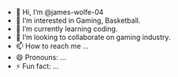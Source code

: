 - 👋 Hi, I’m @james-wolfe-04
- 👀 I’m interested in Gaming, Basketball.
- 🌱 I’m currently learning coding.
- 💞️ I’m looking to collaborate on gaming industry.
- 📫 How to reach me ...
- 😄 Pronouns: ...
- ⚡ Fun fact: ...

<!---
james-wolfe-04/james-wolfe-04 is a ✨ special ✨ repository because its `README.md` (this file) appears on your GitHub profile.
You can click the Preview link to take a look at your changes.
--->
